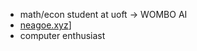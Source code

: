 - math/econ student at uoft -> WOMBO AI
- [neagoe.xyz](https://neagoe.xyz/)]
- computer enthusiast
<!---
3xela/3xela is a ✨ special ✨ repository because its `README.md` (this file) appears on your GitHub profile.
You can click the Preview link to take a look at your changes.
--->
